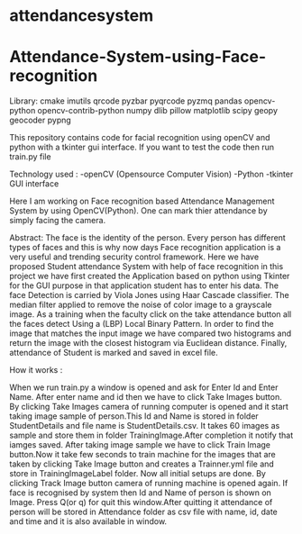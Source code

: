 # attendancesystem
# Attendance-System-using-Face-recognition
Library:
cmake
imutils
qrcode
pyzbar
pyqrcode
pyzmq
pandas
opencv-python
opencv-contrib-python
numpy
dlib
pillow
matplotlib
scipy
geopy
geocoder
pypng

This repository contains code for facial recognition using openCV and python with a tkinter gui interface. If you want to test the code then run train.py file

Technology used : -openCV (Opensource Computer Vision) -Python -tkinter GUI interface

Here I am working on Face recognition based Attendance Management System by using OpenCV(Python). One can mark thier attendance by simply facing the camera.


Abstract:
The face is the identity of the person. Every person has different types of faces and this is why now days Face recognition application is a very useful and trending security control framework. Here we have proposed Student attendance System with help of face recognition in this project we have first created the Application based on python using Tkinter for the GUI purpose in that application student has to enter his data. The  face Detection is carried by Viola Jones using Haar Cascade classifier. The median filter applied to remove the noise of color image to a grayscale image. As a training when the faculty click on the take attendance button all the faces detect Using a (LBP) Local Binary Pattern. In order to find the image that matches the input image we have compared two histograms and return the image with the closest histogram via Euclidean distance. Finally, attendance of Student is marked and saved in excel file.




How it works :

When we run train.py a window is opened and ask for Enter Id and Enter Name. After enter name and id then we have to click Take Images button. By clicking Take Images camera of running computer is opened and it start taking image sample of person.This Id and Name is stored in folder StudentDetails and file name is StudentDetails.csv. It takes 60 images as sample and store them in folder TrainingImage.After completion it notify that iamges saved. After taking image sample we have to click Train Image button.Now it take few seconds to train machine for the images that are taken by clicking Take Image button and creates a Trainner.yml file and store in TrainingImageLabel folder. Now all initial setups are done. By clicking Track Image button camera of running machine is opened again. If face is recognised by system then Id and Name of person is shown on Image. Press Q(or q) for quit this window.After quitting it attendance of person will be stored in Attendance folder as csv file with name, id, date and time and it is also available in window.

